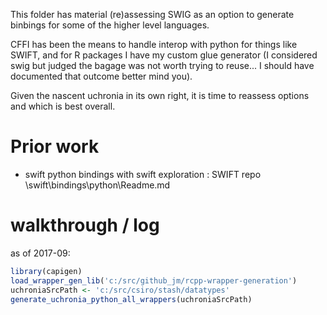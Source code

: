 
This folder has material (re)assessing SWIG as an option to generate binbings for some of the higher level languages.

CFFI has been the means to handle interop with python for things like SWIFT, and for R packages I have my custom glue generator (I considered swig but judged the bagage was not worth trying to reuse... I should have documented that outcome better mind you).

Given the nascent uchronia in its own right, it is time to reassess options and which is best overall.

# Prior work

* swift python bindings with swift exploration :  SWIFT repo \swift\bindings\python\Readme.md

# walkthrough / log

as of 2017-09:



```r
library(capigen)
load_wrapper_gen_lib('c:/src/github_jm/rcpp-wrapper-generation')
uchroniaSrcPath <- 'c:/src/csiro/stash/datatypes'
generate_uchronia_python_all_wrappers(uchroniaSrcPath)
```
